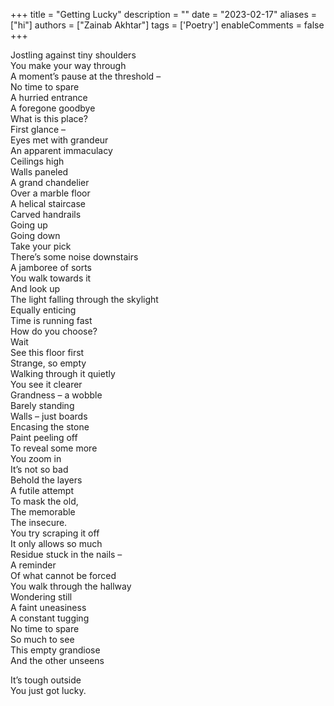 +++
title = "Getting Lucky"
description = ""
date = "2023-02-17"
aliases = ["hi"]
authors = ["Zainab Akhtar"]
tags = ['Poetry']
enableComments = false
+++

Jostling against tiny shoulders \
You make your way through \
A moment’s pause at the threshold – \
No time to spare \
A hurried entrance \
A foregone goodbye \
What is this place? \
First glance – \
Eyes met with grandeur \
An apparent immaculacy \
Ceilings high \
Walls paneled \
A grand chandelier \
Over a marble floor \
A helical staircase \
Carved handrails \
Going up \
Going down \
Take your pick \
There’s some noise downstairs \
A jamboree of sorts \
You walk towards it \
And look up \
The light falling through the skylight \
Equally enticing \
Time is running fast \
How do you choose? \
Wait \
See this floor first \
Strange, so empty \
Walking through it quietly \
You see it clearer \
Grandness – a wobble \
Barely standing \
Walls – just boards \
Encasing the stone \
Paint peeling off \
To reveal some more \
You zoom in \
It’s not so bad \
Behold the layers \
A futile attempt \
To mask the old, \
The memorable \
The insecure. \
You try scraping it off \
It only allows so much \
Residue stuck in the nails – \
A reminder \
Of what cannot be forced \
You walk through the hallway \
Wondering still \
A faint uneasiness \
A constant tugging \
No time to spare \
So much to see \
This empty grandiose \
And the other unseens

It’s tough outside \
You just got lucky.